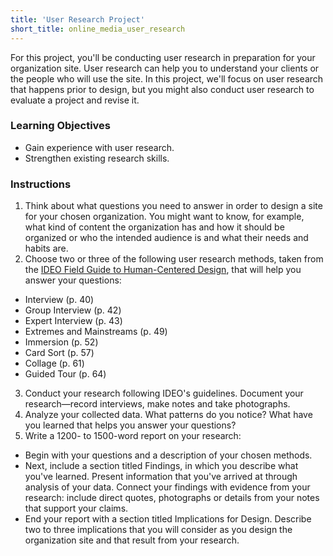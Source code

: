 ```yaml
---
title: 'User Research Project'
short_title: online_media_user_research
---
```


For this project, you'll be conducting user research in preparation for your organization site. User research can help you to understand your clients or the people who will use the site. In this project, we'll focus on user research that happens prior to design, but you might also conduct user research to evaluate a project and revise it.

### Learning Objectives

- Gain experience with user research.
- Strengthen existing research skills.

### Instructions

1. Think about what questions you need to answer in order to design a site for your chosen organization. You might want to know, for example, what kind of content the organization has and how it should be organized or who the intended audience is and what their needs and habits are.
2. Choose two or three of the following user research methods, taken from the [IDEO Field Guide to Human-Centered Design](/assets/readings/field_guide_to_user_centered_design.pdf), that will help you answer your questions:
  - Interview (p. 40)
  - Group Interview (p. 42)
  - Expert Interview (p. 43)
  - Extremes and Mainstreams (p. 49)
  - Immersion (p. 52)
  - Card Sort (p. 57)
  - Collage (p. 61)
  - Guided Tour (p. 64)
3. Conduct your research following IDEO's guidelines. Document your research—record interviews, make notes and take photographs.
4. Analyze your collected data. What patterns do you notice? What have you learned that helps you answer your questions?
5. Write a 1200- to 1500-word report on your research:
  - Begin with your questions and a description of your chosen methods.
  - Next, include a section titled Findings, in which you describe what you've learned. Present information that you've arrived at through analysis of your data. Connect your findings with evidence from your research: include direct quotes, photographs or details from your notes that support your claims.
  - End your report with a section titled Implications for Design. Describe two to three implications that you will consider as you design the organization site and that result from your research.
